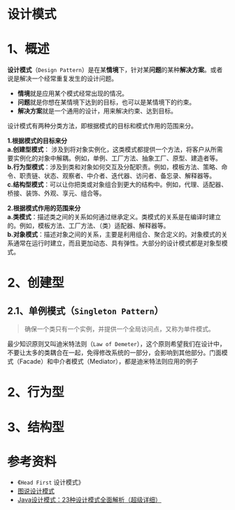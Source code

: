 设计模式
====================
# 1、概述  
**设计模式**（`Design Pattern`）是在某**情境**下，针对某**问题**的某种**解决方案**。或者说是解决一个经常重复发生的设计问题。

- **情境**就是应用某个模式经常出现的情况。
- **问题**就是你想在某情境下达到的目标，也可以是某情境下的约束。
- **解决方案**就是一个通用的设计，用来解决约束、达到目标。

设计模式有两种分类方法，即根据模式的目标和模式作用的范围来分。  

**1.根据模式的目标来分**  
**a.创建型模式**： 涉及到将对象实例化，这类模式都提供一个方法，将客户从所需要实例化的对象中解耦。例如，单例、工厂方法、抽象工厂、原型、建造者等。  
**b.行为型模式**：涉及到类和对象如何交互及分配职责。例如，模板方法、策略、命令、职责链、状态、观察者、中介者、迭代器、访问者、备忘录、解释器等。  
**c.结构型模式**：可以让你把类或对象组合到更大的结构中。例如，代理、适配器、桥接、装饰、外观、享元、组合等。

**2.根据模式作用的范围来分**  
**a.类模式**：描述类之间的关系如何通过继承定义。类模式的关系是在编译时建立的。例如，模板方法、工厂方法、（类）适配器、解释器等。  
**b.对象模式**：描述对象之间的关系，主要是利用组合、聚合定义的。对象模式的关系通常在运行时建立，而且更加动态、具有弹性。大部分的设计模式都是对象型模式。

# 2、创建型

## 2.1、单例模式（`Singleton Pattern`）
> 确保一个类只有一个实例，并提供一个全局访问点，又称为单件模式。

最少知识原则又叫迪米特法则（`Law of Demeter`），这个原则希望我们在设计中，不要让太多的类耦合在一起，免得修改系统的一部分，会影响到其他部分。门面模式（Facade）和中介者模式（Mediator），都是迪米特法则应用的例子


# 2、行为型


# 3、结构型



# 参考资料
- 《`Head First` 设计模式》
- [图说设计模式](https://design-patterns.readthedocs.io/zh_CN/latest/index.html)
- [Java设计模式：23种设计模式全面解析（超级详细）](http://c.biancheng.net/design_pattern/)
